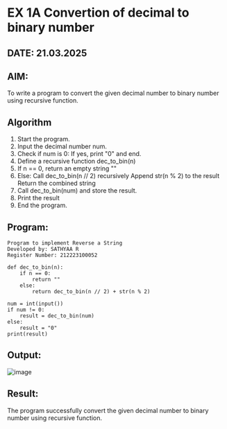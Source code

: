 # EX 1A Convertion of decimal to binary number
## DATE: 21.03.2025
## AIM:
To write a program to convert the given decimal number to binary number using recursive function.

## Algorithm
1. Start the program.
2. Input the decimal number num.
3. Check if num is 0:
If yes, print "0" and end.
4. Define a recursive function dec_to_bin(n)
5. If n == 0, return an empty string ""
6. Else:
   Call dec_to_bin(n // 2) recursively
   Append str(n % 2) to the result
   Return the combined string
7. Call dec_to_bin(num) and store the result.
8. Print the result
9. End the program.
  

## Program:
```
Program to implement Reverse a String
Developed by: SATHYAA R
Register Number: 212223100052
```

```
def dec_to_bin(n):
    if n == 0:
        return ""
    else:
        return dec_to_bin(n // 2) + str(n % 2)

num = int(input())
if num != 0:
    result = dec_to_bin(num)
else:
    result = "0"
print(result)
```


## Output:

![image](https://github.com/user-attachments/assets/cae5751e-6f44-4ac1-b0b0-a245c1d1fe28)


## Result:
The program successfully convert the given decimal number to binary number using recursive function. 
